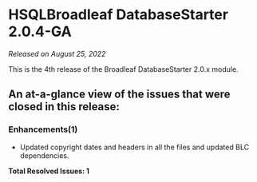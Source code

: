 # HSQLBroadleaf DatabaseStarter 2.0.4-GA

_Released on August 25, 2022_

This is the 4th release of the Broadleaf DatabaseStarter 2.0.x module.

## An at-a-glance view of the issues that were closed in this release:

### Enhancements(1)
- Updated copyright dates and headers in all the files and updated BLC dependencies.


**Total Resolved Issues: 1**
